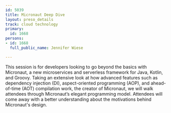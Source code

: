 ```yaml
---
id: 5039
title: Micronaut Deep Dive
layout: preso_details
track: cloud technology
primary:
  id: 1668
persons:
- id: 1668
  full_public_name: Jennifer Wiese

---
```

This session is for developers looking to go beyond the basics with Micronaut, a new microservices and serverless framework for Java, Kotlin, and Groovy. Taking an extensive look at how advanced features such as dependency injection (DI), aspect-oriented programming (AOP), and ahead-of-time (AOT) compilation work, the creator of Micronaut, we will walk attendees through Micronaut’s elegant programming model. Attendees will come away with a better understanding about the motivations behind Micronaut's design.
